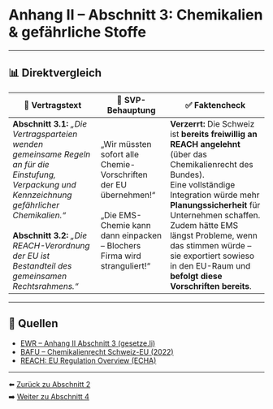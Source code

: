 # Anhang II – Abschnitt 3: Chemikalien & gefährliche Stoffe

---

## 📊 Direktvergleich

| 📜 **Vertragstext** | 🧨 **SVP-Behauptung** | ✅ **Faktencheck** |
|---------------------|-----------------------|--------------------|
| **Abschnitt 3.1:** _„Die Vertragsparteien wenden gemeinsame Regeln an für die Einstufung, Verpackung und Kennzeichnung gefährlicher Chemikalien.“_ <br><br> **Abschnitt 3.2:** _„Die REACH-Verordnung der EU ist Bestandteil des gemeinsamen Rechtsrahmens.“_ | „Wir müssten sofort alle Chemie-Vorschriften der EU übernehmen!“ <br><br> „Die EMS-Chemie kann dann einpacken – Blochers Firma wird stranguliert!“ | **Verzerrt:** Die Schweiz ist **bereits freiwillig an REACH angelehnt** (über das Chemikalienrecht des Bundes). <br> Eine vollständige Integration würde mehr **Planungssicherheit** für Unternehmen schaffen. <br> Zudem hätte EMS längst Probleme, wenn das stimmen würde – sie exportiert sowieso in den EU-Raum und **befolgt diese Vorschriften bereits**. |

---

## 🔗 Quellen

- [EWR – Anhang II Abschnitt 3 (gesetze.li)](https://www.gesetze.li/konso/html/1992036#AnhangII)
- [BAFU – Chemikalienrecht Schweiz-EU (2022)](https://www.bafu.admin.ch/…)
- [REACH: EU Regulation Overview (ECHA)](https://echa.europa.eu/)

---

⬅️ [Zurück zu Abschnitt 2](abschnitt_02.md)  
➡️ [Weiter zu Abschnitt 4](abschnitt_04.md)
